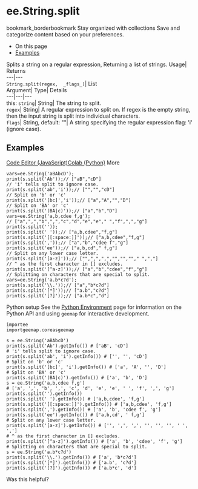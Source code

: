  
#  ee.String.split
bookmark_borderbookmark Stay organized with collections  Save and categorize content based on your preferences.
  * On this page
  * [Examples](https://developers.google.com/earth-engine/apidocs/ee-string-split#examples)


Splits a string on a regular expression, Returning a list of strings. 
Usage| Returns  
---|---  
`String.split(regex,  _flags_)`| List  
Argument| Type| Details  
---|---|---  
this: `string`| String| The string to split.  
`regex`| String| A regular expression to split on. If regex is the empty string, then the input string is split into individual characters.  
`flags`| String, default: ""| A string specifying the regular expression flag: 'i' (ignore case).  
## Examples
[Code Editor (JavaScript)](https://developers.google.com/earth-engine/apidocs/ee-string-split#code-editor-javascript-sample)[Colab (Python)](https://developers.google.com/earth-engine/apidocs/ee-string-split#colab-python-sample) More
```
vars=ee.String('aBAbcD');
print(s.split('Ab'));// ["aB","cD"]
// 'i' tells split to ignore case.
print(s.split('ab','i'));// ["","","cD"]
// Split on 'b' or 'c'
print(s.split('[bc]','i'));// ["a","A","","D"]
// Split on 'BA' or 'c'
print(s.split('(BA|c)'));// ["a","b","D"]
vars=ee.String('a,b,cdee f,g');
// ["a",",","b",",","c","d","e","e"," ","f",",","g"]
print(s.split(''));
print(s.split(' '));// ["a,b,cdee","f,g"]
print(s.split('[[:space:]]'));// ["a,b,cdee","f,g"]
print(s.split(','));// ["a","b","cdee f","g"]
print(s.split('ee'));// ["a,b,cd"," f,g"]
// Split on any lower case letter.
print(s.split('[a-z]'));// ["",",",",","","",""," ",","]
// ^ as the first character in [] excludes.
print(s.split('[^a-z]'));// ["a","b","cdee","f","g"]
// Splitting on characters that are special to split.
vars=ee.String('a.b*c?d');
print(s.split('\\.'));// ["a","b*c?d"]
print(s.split('[*]'));// ["a.b","c?d"]
print(s.split('[?]'));// ["a.b*c","d"]
```
Python setup
See the [ Python Environment](https://developers.google.com/earth-engine/guides/python_install) page for information on the Python API and using `geemap` for interactive development.
```
importee
importgeemap.coreasgeemap
```
```
s = ee.String('aBAbcD')
print(s.split('Ab').getInfo()) # ['aB', 'cD']
# 'i' tells split to ignore case.
print(s.split('ab', 'i').getInfo()) # ['', '', 'cD']
# Split on 'b' or 'c'
print(s.split('[bc]', 'i').getInfo()) # ['a', 'A', '', 'D']
# Split on 'BA' or 'c'
print(s.split('(BA|c)').getInfo()) # ['a', 'b', 'D']
s = ee.String('a,b,cdee f,g')
# ['a', ',', 'b', ',', 'c', 'd', 'e', 'e', ' ', 'f', ',', 'g']
print(s.split('').getInfo())
print(s.split(' ').getInfo()) # ['a,b,cdee', 'f,g']
print(s.split('[[:space:]]').getInfo()) # ['a,b,cdee', 'f,g']
print(s.split(',').getInfo()) # ['a', 'b', 'cdee f', 'g']
print(s.split('ee').getInfo()) # ['a,b,cd', ' f,g']
# Split on any lower case letter.
print(s.split('[a-z]').getInfo()) # ['', ',', ',', '', '', '', ' ', ',']
# ^ as the first character in [] excludes.
print(s.split('[^a-z]').getInfo()) # ['a', 'b', 'cdee', 'f', 'g']
# Splitting on characters that are special to split.
s = ee.String('a.b*c?d')
print(s.split('\\.').getInfo()) # ['a', 'b*c?d']
print(s.split('[*]').getInfo()) # ['a.b', 'c?d']
print(s.split('[?]').getInfo()) # ['a.b*c', 'd']
```

Was this helpful?

